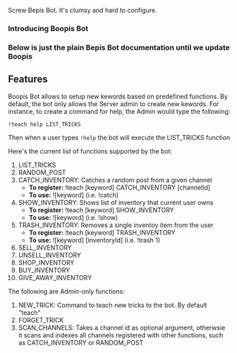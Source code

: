 Screw Bepis Bot. It's clumsy and hard to configure.
### Introducing Boopis Bot


### Below is just the plain Bepis Bot documentation until we update Boopis

## Features
Boopis Bot allows to setup new kewords based on predefined functions. By default, the bot only allows the Server admin to create new kewords. For instance, to create a command for help, the Admin would type the following:
```
!teach help LIST_TRICKS
```
Then when a user types ```!help``` the bot will execute the LIST_TRICKS function

Here's the current list of functions supported by the bot:
1. LIST_TRICKS
1. RANDOM_POST
1. CATCH_INVENTORY: Catches a random post from a given channel  
   - **To register:** !teach [keyword] CATCH_INVENTORY [channelId]
   - **To use:** ![keyword] (i.e. !catch)
1. SHOW_INVENTORY: Shows list of inventory that current user owns
   - **To register:** !teach [keyword] SHOW_INVENTORY
   - **To use:** ![keyword] (i.e. !show)
1. TRASH_INVENTORY: Removes a single inventoy item from the user
   - **To register:** !teach [keyword] TRASH_INVENTORY
   - **To use:** ![keyword] [inventoryId] (i.e. !trash 1)
1. SELL_INVENTORY
1. UNSELL_INVENTORY
1. SHOP_INVENTORY
1. BUY_INVENTORY
1. GIVE_AWAY_INVENTORY

The following are Admin-only functions:
1. NEW_TRICK: Command to teach new tricks to the bot. By default "teach"
1. FORGET_TRICK
1. SCAN_CHANNELS: Takes a channel id as optional argument, otherwsie it scans and indexes all channels registered with other functions, such as CATCH_INVENTORY or RANDOM_POST
